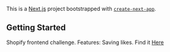 This is a [Next.js](https://nextjs.org/) project bootstrapped with [`create-next-app`](https://github.com/vercel/next.js/tree/canary/packages/create-next-app).

## Getting Started

Shopify frontend challenge.
Features: Saving likes.
Find it [Here](https://shpfr.vercel.app/)

